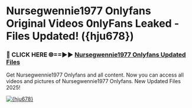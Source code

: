# Nursegwennie1977 Onlyfans Original Videos 0nlyFans Leaked - Files Updated! ({hju678})

<h3>🔴 CLICK HERE 🌐==►► <a href="https://tinyurl.com/ms9xzufz" rel="nofollow">Nursegwennie1977 Onlyfans Updated Files</a></h3>

Get Nursegwennie1977 Onlyfans and all content. Now you can access all videos and pictures of Nursegwennie1977 Onlyfans. New Updated Files 2025!

[![{hju678}](https://i.imgur.com/PQ7UWWw.gif)](https://tinyurl.com/ms9xzufz)